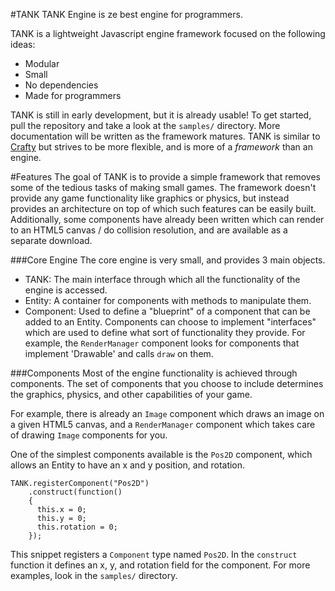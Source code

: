 #TANK
TANK Engine is ze best engine for programmers.

TANK is a lightweight Javascript engine framework focused on the following ideas:

- Modular
- Small
- No dependencies
- Made for programmers

TANK is still in early development, but it is already usable! To get started, pull the repository and take a look at the `samples/` directory. More documentation will be written as the framework matures. TANK is similar to [Crafty](http://craftyjs.com/) but strives to be more flexible, and is more of a *framework* than an engine.

#Features
The goal of TANK is to provide a simple framework that removes some of the tedious tasks of making small games. The framework doesn't provide any game functionality like graphics or physics, but instead provides an architecture on top of which such features can be easily built. Additionally, some components have already been written which can render to an HTML5 canvas / do collision resolution, and are available as a separate download.

###Core Engine
The core engine is very small, and provides 3 main objects.

- TANK: The main interface through which all the functionality of the engine is accessed.
- Entity: A container for components with methods to manipulate them.
- Component: Used to define a "blueprint" of a component that can be added to an Entity. Components can choose to implement "interfaces" which are used to define what sort of functionality they provide. For example, the `RenderManager` component looks for components that implement 'Drawable' and calls `draw` on them.

###Components
Most of the engine functionality is achieved through components. The set of components that you choose to include determines the graphics, physics, and other capabilities of your game.

For example, there is already an `Image` component which draws an image on a given HTML5 canvas, and a `RenderManager` component which takes care of drawing `Image` components for you.

One of the simplest components available is the `Pos2D` component, which allows an Entity to have an x and y position, and rotation.

    TANK.registerComponent("Pos2D")
        .construct(function()
        {
          this.x = 0;
          this.y = 0;
          this.rotation = 0;
        });

This snippet registers a `Component` type named `Pos2D`. In the `construct` function it defines an x, y, and rotation field for the component. For more examples, look in the `samples/` directory.